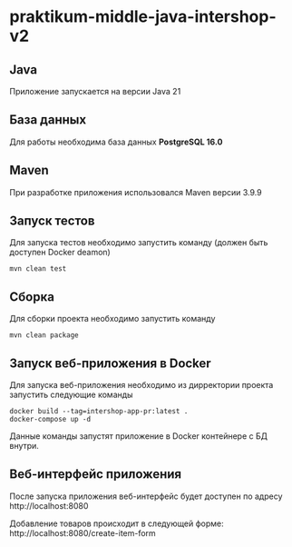 # praktikum-middle-java-intershop-v2

## Java
Приложение запускается на версии Java 21

## База данных
Для работы необходима база данных **PostgreSQL 16.0**

## Maven
При разработке приложения использовался Maven версии 3.9.9

## Запуск тестов
Для запуска тестов необходимо запустить команду (должен быть доступен Docker deamon)
```
mvn clean test
```

## Сборка
Для сборки проекта необходимо запустить команду
```
mvn clean package
```

## Запуск веб-приложения в Docker
Для запуска веб-приложения необходимо из дирректории проекта запустить следующие команды

```
docker build --tag=intershop-app-pr:latest .
docker-compose up -d
```

Данные команды запустят приложение в Docker контейнере с БД внутри.

## Веб-интерфейс приложения
После запуска приложения веб-интерфейс будет доступен по адресу http://localhost:8080

Добавление товаров происходит в следующей форме: http://localhost:8080/create-item-form